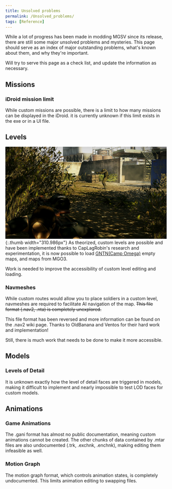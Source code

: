 ```yaml
---
title: Unsolved problems
permalink: /Unsolved_problems/
tags: [Reference]
---
```


While a lot of progress has been made in modding MGSV since its release,
there are still some major unsolved problems and mysteries. This page
should serve as an index of major outstanding problems, what's known
about them, and why they're important.

Will try to serve this page as a check list, and update the information
as necessary.

## Missions

### iDroid mission limit

While custom missions are possible, there is a limit to how many
missions can be displayed in the iDroid. it is currently unknown if this
limit exists in the exe or in a UI file.

## Levels

![](/assets/MGO3%20Amberstation%20.png){:.thumb width="310.986px"} As
theorized, custom levels are possible and have been implemented thanks
to CapLagRobin's research and experimentation, it is now possible to
load [GNTN(Camp
Omega)](https://www.nexusmods.com/metalgearsolidvtpp/mods/978) empty
maps, and maps from MGO3.

Work is needed to improve the accessibility of custom level editing and
loading.

### Navmeshes

While custom routes would allow you to place soldiers in a custom level,
navmeshes are required to facilitate AI navigation of the map. <s>This
file format (.nav2, .nta) is completely unexplored.</s>

This file format has been reversed and more information can be found on
the .nav2 wiki page. Thanks to OldBanana and Ventos for their hard work
and implementation\!

Still, there is much work that needs to be done to make it more
accessible.

## Models

### Levels of Detail

It is unknown exactly how the level of detail faces are triggered in
models, making it difficult to implement and nearly impossible to test
LOD faces for custom models.

## Animations

### Game Animations

The .gani format has almost no public documentation, meaning custom
animations cannot be created. The other chunks of data contained by
.mtar files are also undocumented (.trk, .exchnk, .enchnk), making
editing them infeasible as well.

### Motion Graph

The motion graph format, which controls animation states, is completely
undocumented. This limits animation editing to swapping files.
